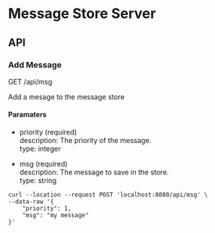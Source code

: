 # Message Store Server

## API

### Add Message
GET /api/msg

Add a mesage to the message store

#### Paramaters
* priority (required)   
description: The priority of the message.   
type: integer   

* msg (required)   
description: The message to save in the store.   
type: string   

```
curl --location --request POST 'localhost:8080/api/msg' \
--data-raw '{
    "priority": 1,
    "msg": "my message"
}'
```
